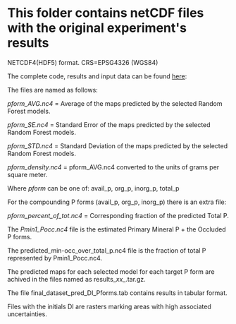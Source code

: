 
# This folder contains netCDF files with the original experiment's results

NETCDF4(HDF5) format. CRS=EPSG4326 (WGS84)

The complete code, results and input data can be found [here](https://github.com/jpdarela/Reference_phosphorus_maps_pan-Amazon):

The files are named as follows:

_pform_AVG.nc4_ = Average of the maps predicted by the selected Random Forest models.

_pform_SE.nc4_ = Standard Error of the maps predicted by the selected Random Forest models.

_pform_STD.nc4_ = Standard Deviation of the maps predicted by the selected Random Forest models.

_pform_density.nc4_ = pform_AVG.nc4 converted to the units of grams per square meter.

Where _pform_ can be one of: avail_p, org_p, inorg_p, total_p

For the compounding P forms (avail_p, org_p, inorg_p) there is an extra file:

_pform_percent_of_tot.nc4_ = Corresponding fraction of the predicted Total P.

The _Pmin1_Pocc.nc4_ file is the estimated Primary Mineral P + the Occluded P forms.

The predicted_min-occ_over_total_p.nc4 file is the fraction of total P represented by Pmin1_Pocc.nc4.

The predicted maps for each selected model for each target P form are achived in the files named as  results\__xx__.tar.gz.

The file final_dataset_pred_DI_Pforms.tab contains results in tabular format.

Files with the initials DI are rasters marking areas with high associated uncertainties.
